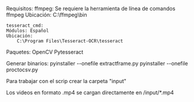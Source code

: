 Requisitos:
    ffmpeg: Se requiere la herramienta de línea de comandos ffmpeg
    Ubicación:
        C:\ffmpeg\bin

    tesseract_cmd:
    Módulos: Español
    Ubicación:
        C:\Program Files\Tesseract-OCR\tesseract

Paquetes:
    OpenCV
    Pytesseract
    
Generar binarios:
pyinstaller --onefile extractframe.py
pyinstaller --onefile proctocsv.py

Para trabajar con el scrip crear la carpeta "input"

Los videos en formato .mp4 se cargan directamente en /input/*.mp4